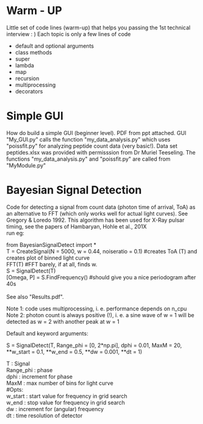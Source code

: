# Warm - UP
Little set of code lines (warm-up) that helps you passing the 1st technical interview : ) Each topic is only a few lines of code
- default and optional arguments
- class methods
- super
- lambda
- map
- recursion
- multiprocessing
- decorators



# Simple GUI 
How do build a simple GUI (beginner level). PDF from ppt attached. GUI "My_GUI.py" calls the function "my_data_analysis.py" which uses "poissfit.py" for analyzing peptide count data (very basic!). Data set peptides.xlsx was provided with permisssion from Dr Muriel Teeseling. The functions "my_data_analysis.py" and "poissfit.py" are called from "MyModule.py"



# Bayesian Signal Detection 
Code for detecting a signal from count data (photon time of arrival, ToA) as an alternative to FFT (which only works well for actual light curves). See Gregory & Loredo 1992. This algorithm has been used for X-Ray pulsar timing, see the papers of Hambaryan, Hohle et al., 201X <br/>
run eg:<br/>

from BayesianSignalDetect import * <br/>
T = CreateSignal(N = 5000, w = 0.44, noiseratio = 0.1)                    #creates ToA (T) and creates plot of binned light curve <br/>
FFT(T)                                                                    #FFT barely, if at all, finds w. <br/> 
S = SignalDetect(T)<br/> 
[Omega, P] = S.FindFrequency()                                            #should give you a nice periodogram after 40s <br/>											
See also "Results.pdf".

Note 1: code uses multiprocessing, i. e. performance depends on n_cpu <br/>
Note 2: photon count is always positive (!), i. e. a sine wave of w = 1 will be detected as w = 2 with another peak at w = 1 <br/>

Default and keyword arguments: <br/>

S = SignalDetect(T, Range_phi = [0, 2*np.pi], dphi = 0.01, MaxM = 20, **w_start = 0.1, **w_end = 0.5, **dw = 0.001, **dt = 1) <br/>

T	   :   Signal <br/>
Range_phi  :   phase <br/>
dphi       :   increment for phase<br/>
MaxM       :   max number of bins for light curve<br/>
#Opts:<br/>
w_start    :   start value for frequency in grid search<br/>
w_end      :   stop value for frequency in grid search<br/>
dw         :   increment for (angular) frequency<br/>
dt         :   time resolution of detector






